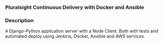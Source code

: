 ### Pluralsight Continuous Delivery with Docker and Ansible

### Description

A Django-Python application server with a Node Client. Both with tests
and automated deploy using Jenkins, Docker, Ansible and AWS services.
